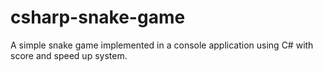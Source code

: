 # csharp-snake-game
A simple snake game implemented in a console application using C# with score and speed up system.
